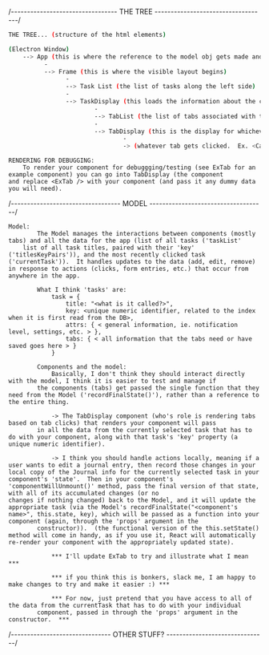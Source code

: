 /--------------------------------- THE TREE -----------------------------------/
 
 
```bash 
THE TREE... (structure of the html elements)

(Electron Window)
    --> App (this is where the reference to the model obj gets made and lives)
          -
          --> Frame (this is where the visible layout begins)
                -
                --> Task List (the list of tasks along the left side)
                - 
                --> TaskDisplay (this loads the information about the currently selected task)
                        -
                        --> TabList (the list of tabs associated with that task)
                        -
                        --> TabDisplay (this is the display for whichever tab has been clicked)
                                -
                                -> (whatever tab gets clicked.  Ex. <Calendar />, <Journal />, etc.)
```


    RENDERING FOR DEBUGGING:
        To render your component for debuggging/testing (see ExTab for an example component) you can go into TabDisplay (the component
    and replace <ExTab /> with your component (and pass it any dummy data you will need). 

/---------------------------------- MODEL ------------------------------------/

    Model: 
            The Model manages the interactions between components (mostly tabs) and all the data for the app (list of all tasks ('taskList'
        list of all task titles, paired with their 'key' ('titlesKeyPairs')), and the most recently clicked task ('currentTask')).  It handles updates to the data (add, edit, remove) in response to actions (clicks, form entries, etc.) that occur from anywhere in the app.

            What I think 'tasks' are: 
                task = {
                    title: "<what is it called?>",
                    key: <unique numeric identifier, related to the index when it is first read from the DB>,
                    attrs: { < general information, ie. notification level, settings, etc. > },
                    tabs: { < all information that the tabs need or have saved goes here > }
                }

            Components and the model:
                Basically, I don't think they should interact directly with the model, I think it is easier to test and manage if
            the components (tabs) get passed the single function that they need from the Model ('recordFinalState()'), rather than a reference to the entire thing.

                -> The TabDisplay component (who's role is rendering tabs based on tab clicks) that renders your component will pass
            in all the data from the currently selected task that has to do with your component, along with that task's 'key' property (a unique numeric identifier).  

                -> I think you should handle actions locally, meaning if a user wants to edit a journal entry, then record those changes in your local copy of the Journal info for the currently selected task in your component's 'state'.  Then in your component's 'componentWillUnmount()' method, pass the final version of that state, with all of its accumulated changes (or no
    changes if nothing changed) back to the Model, and it will update the appropriate task (via the Model's recordFinalState("<component's name>", this.state, key), which will be passed as a function into your component (again, through the 'props' argument in the 
            constructor)).  (the functional version of the this.setState() method will come in handy, as if you use it, React will automatically re-render your component with the appropriately updated state).

                *** I'll update ExTab to try and illustrate what I mean ***

                *** if you think this is bonkers, slack me, I am happy to make changes to try and make it easier :) ***
                        
                *** For now, just pretend that you have access to all of the data from the currentTask that has to do with your individual
            component, passed in through the 'props' argument in the constructor.  ***

/------------------------------- OTHER STUFF? -------------------------------/

